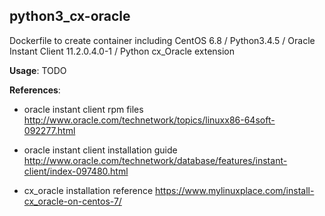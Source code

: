python3_cx-oracle
-----------------------------------------------------------------------------
Dockerfile to create container including CentOS 6.8 / Python3.4.5 / Oracle Instant Client 11.2.0.4.0-1 / Python cx_Oracle extension

**Usage**:
TODO

**References**:

- oracle instant client rpm files
http://www.oracle.com/technetwork/topics/linuxx86-64soft-092277.html

- oracle instant client installation guide
http://www.oracle.com/technetwork/database/features/instant-client/index-097480.html

- cx_oracle installation reference
https://www.mylinuxplace.com/install-cx_oracle-on-centos-7/